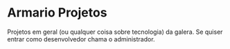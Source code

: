 # Armario Projetos
Projetos em geral (ou qualquer coisa sobre tecnologia) da galera. Se quiser entrar como desenvolvedor chama o administrador.






